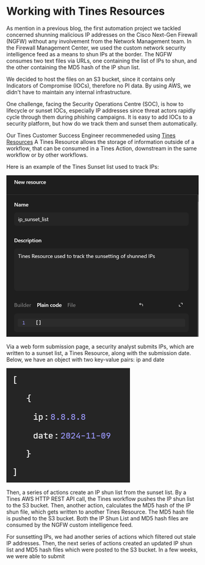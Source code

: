 # Working with Tines Resources

As mention in a previous blog, the first automation project we tackled concerned shunning malicious IP addresses on the Cisco Next-Gen Firewall (NGFW) without any involvement from the Network Management team.  In the Firewall Management Center, we used the custom network security intelligence feed as a means to shun IPs at the border.  The NGFW consumes two text files via URLs, one containing the list of IPs to shun, and the other containing the MD5 hash of the IP shun list.  

We decided to host the files on an S3 bucket, since it contains only Indicators of Compromise (IOCs), therefore no PI data. By using AWS, we didn't have to maintain any internal infrastructure.

One challenge, facing the Security Operations Centre (SOC), is how to lifecycle or sunset IOCs, especially IP addresses since threat actors rapidly cycle through them during phishing campaigns.  It is easy to add IOCs to a security platform, but how do we track them and sunset them automatically.

Our Tines Customer Success Engineer recommeneded using [Tines Resources](https://www.tines.com/docs/resources/)  A Tines Resource allows the storage of information outside of a workflow, that can be consumed in a Tines Action, downstream in the same workflow or by other workflows.

Here is an example of the Tines Sunset list used to track IPs:

<img src="./images/new_resource_sunset_list.png">


Via a web form submission page, a security analyst submits IPs, which are written to a sunset list, a Tines Resource, along with the submission date.  Below, we have an object with two key-value pairs: ip and date

<img src="./images/sunset_list_object.png">


Then, a series of actions create an IP shun list from the sunset list.  By a Tines AWS HTTP REST API call, the Tines workflow pushes the IP shun list to the S3 bucket.  Then, another action, calculates the MD5 hash of the IP shun file, which gets written to another Tines Resource.  The MD5 hash file is pushed to the S3 bucket.  Both the IP Shun List and MD5 hash files are consumed by the NGFW custom intelligence feed.

For sunsetting IPs, we had another series of actions which filtered out stale IP addresses.  Then, the next series of actions created an updated IP shun list and MD5 hash files which were posted to the S3 bucket.   In a few weeks, we were able to submit 
